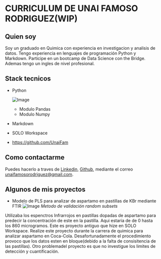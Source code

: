 # CURRICULUM DE UNAI FAMOSO RODRIGUEZ(WIP)

## Quien soy

Soy un graduado en Quimica con experiencia en investigacion y analisis de datos. Tengo experiencia en lenguajes de programación Python y Markdown.
Participe en un bootcamp de Data Science con the Bridge.
Ademas tengo un ingles de nivel profesional.


## Stack tecnicos
* Python









  ![Image](https://github.com/user-attachments/assets/5ff6c982-aa6a-4456-a729-682b336dc2e9)

  
  * Modulo Pandas
  * Modulo Numpy
* Markdown
* SOLO Workspace
* https://github.com/UnaiFam
  
## Como contactarme

Puedes hacerlo a traves de [Linkedin](www.linkedin.com/in/unai-famoso-rodriguez-873861333), [Github](https://github.com/UnaiFam), mediante el correo unaifamosorodriguez@gmail.com.

## Algunos de mis proyectos
* Modelo de PLS  para analizar de aspartamo en pastillas de KBr mediante FTIR
 ![Image](https://github.com/user-attachments/assets/e131f9a8-b72c-4e1f-b7f4-f4f9a3016a2d)
*Metodo de validación random subsets*

Utilizaba los espenctros Infrarrojos en pastillas dopadas de aspartamo para predecir la concentración de este en la pastilla. Aqui estaria de  de 0 hasta los 860 microgramos.
Este es proyecto antiguo que hize en SOLO Workspace. Realize este proyecto durante la carrera de quimica para analizar aspartamo en Coca-Cola. Desafortunadamente el procedimiento provoco que los datos esten en bloque(debido a la falta de consisitencia de las pastillas).
Otro problemadel proyecto es que no investigue los limites de detección y cuantificación. 
  
